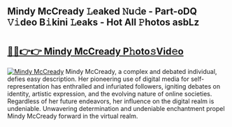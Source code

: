 ## Mindy McCready 𝙻eaked 𝙽u𝚍e - Part-oDQ 𝚅𝚒deo B𝚒kini 𝙻eaks - Hot All 𝙿hotos asbLz

# <h2><a href="http://ld2gwa.urlbe.top/?page=Mindy+McCready">🔗🔗👉👉 Mindy McCready P𝚑oto𝚜Vid𝚎o</a></h2>

[![Mindy McCready](https://i.imgur.com/eBuTRDB.gif)](http://ld2gwa.urlbe.top/?page=Mindy+McCready)
Mindy McCready, a complex and debated individual, defies easy description. Her pioneering use of digital media for self-representation has enthralled and infuriated followers, igniting debates on identity, artistic expression, and the evolving nature of online societies. Regardless of her future endeavors, her influence on the digital realm is undeniable. Unwavering determination and undeniable enchantment propel Mindy McCready forward in the virtual realm.
